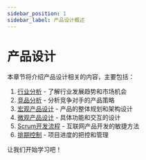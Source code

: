 ```yaml
---
sidebar_position: 1
sidebar_label: 产品设计概述
---
```


# 产品设计

本章节将介绍产品设计相关的内容，主要包括：

1. [行业分析](./industry-analysis/index.md) - 了解行业发展趋势和市场机会
2. [竞品分析](./competitive-analysis/index.md) - 分析竞争对手的产品策略
3. [宏观产品设计](./macro-product-design.md) - 产品的整体规划和架构设计
4. [微观产品设计](./micro-product-design/index.md) - 具体功能和交互的设计
5. [Scrum开发流程](./scrum-development.md) - 互联网产品开发的敏捷方法
6. [排期控制](./schedule-control.md) - 项目进度的把控和管理

让我们开始学习吧！ 